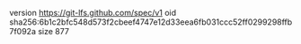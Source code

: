 version https://git-lfs.github.com/spec/v1
oid sha256:6b1c2bfc548d573f2cbeef4747e12d33eea6fb031ccc52ff0299298ffb7f092a
size 877
